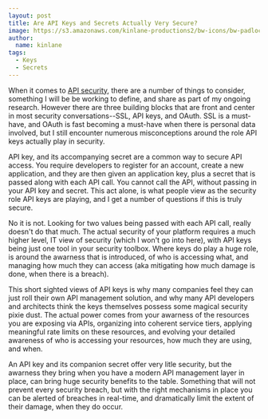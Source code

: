 ```yaml
---
layout: post
title: Are API Keys and Secrets Actually Very Secure?
image: https://s3.amazonaws.com/kinlane-productions2/bw-icons/bw-padlock.png
author:
  name: kinlane
tags:
  - Keys
  - Secrets
---
```

When it comes to [API security](http://security.apievangelist.com/), there are a number of things to consider, something I will be be working to define, and share as part of my ongoing research. However there are three building blocks that are front and center in most security conversations--SSL, API keys, and OAuth. SSL is a must-have, and OAuth is fast becoming a must-have when there is personal data involved, but I still encounter numerous misconceptions around the role API keys actually play in security.

API key, and its accompanying secret are a common way to secure API access. You require developers to register for an account, create a new application, and they are then given an application key, plus a secret that is passed along with each API call. You cannot call the API, without passing in your API key and secret. This act alone, is what people view as the security role API keys are playing, and I get a number of questions if this is truly secure. 

No it is not. Looking for two values being passed with each API call, really doesn't do that much. The actual security of your platform requires a much higher level, IT view of security (which I won't go into here), with API keys being just one tool in your security toolbox. Where keys do play a huge role, is around the awarness that is introduced, of who is accessing what, and managing how much they can access (aka mitigating how much damage is done, when there is a breach).

This short sighted views of API keys is why many companies feel they can just roll their own API management solution, and why many API developers and architects think the keys themselves possess some magical security pixie dust. The actual power comes from your awarness of the resources you are exposing via APIs, organizing into coherent service tiers, applying meaningful rate limits on these resources, and evolving your detailed awareness of who is accessing your resources, how much they are using, and when. 

An API key and its companion secret offer very litle security, but the awarness they bring when you have a modern API management layer in place, can bring huge security benefits to the table. Something that will not prevent every security breach, but with the right mechanisms in place you can be alerted of breaches in real-time, and dramatically limit the extent of their damage, when they do occur.